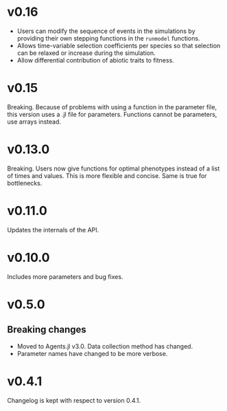 # v0.16

* Users can modify the sequence of events in the simulations by providing their own stepping functions in the `runmodel` functions.
* Allows time-variable selection coefficients per species so that selection can be relaxed or increase during the simulation.
* Allow differential contribution of abiotic traits to fitness.

# v0.15

Breaking. Because of problems with using a function in the parameter file, this version uses a .jl file for parameters. Functions cannot be parameters, use arrays instead.

# v0.13.0

Breaking. Users now give functions for optimal phenotypes instead of a list of times and values. This is more flexible and concise. Same is true for bottlenecks.

# v0.11.0

Updates the internals of the API.

# v0.10.0

Includes more parameters and bug fixes.

# v0.5.0

## Breaking changes

* Moved to Agents.jl v3.0. Data collection method has changed.
* Parameter names have changed to be more verbose.

# v0.4.1

Changelog is kept with respect to version 0.4.1.
